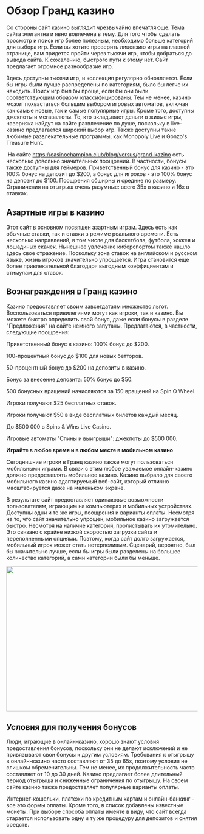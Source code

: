 <h1>Обзор Гранд казино</h1>
<p>Со стороны сайт казино выглядит чрезвычайно впечатляюще. Тема сайта элегантна и явно вовлечена в тему. Для того чтобы сделать просмотр и поиск игр более полезным, необходимо больше категорий для выбора игр. Если вы хотите проверить лицензию игры на главной странице, вам придется пройти через тысячи игр, чтобы добраться до вывода сайта. К сожалению, быстрого пути к этому нет. Сайт предлагает огромное разнообразие игр.&nbsp;</p>
<p>Здесь доступны тысячи игр, и коллекция регулярно обновляется. Если бы игры были лучше распределены по категориям, было бы легче их находить. Поиск игр был бы проще, если бы они были соответствующим образом классифицированы. Тем не менее, казино может похвастаться большим выбором игровых автоматов, включая как самые новые, так и самые популярные игры. Кроме того, доступны джекпоты и мегавалюты. Те, кто вкладывает деньги в живые игры, наверняка найдут на сайте развлечение по душе, поскольку в live-казино предлагается широкий выбор игр. Также доступны такие любимые развлекательные программы, как Monopoly Live и Gonzo's Treasure Hunt.</p>
<p>&nbsp;На сайте <a href="https://casinochampion.club/blog/versus/grand-kazino">https://casinochampion.club/blog/versus/grand-kazino</a> есть несколько довольно значительных поощрений. В частности, бонусы также доступны для геймеров. Приветственный бонус для казино - это 100% бонус на депозит до $200, а бонус для игроков - это 100% бонус на депозит до $100. Поощрения обширны и средние по размеру. Ограничения на отыгрыш очень разумные: всего 35x в казино и 16x в ставках.</p>
<h2>Азартные игры в казино</h2>
<p>Этот сайт в основном посвящен азартным играм. Здесь есть как обычные ставки, так и ставки в режиме реального времени. Есть несколько направлений, в том числе для баскетбола, футбола, хоккея и лошадиных скачек. Нынешнее увлечение киберспортом также нашло здесь свое отражение. Поскольку зона ставок на английском и русском языке, жизнь игроков значительно упрощается. Игра становится еще более привлекательной благодаря выгодным коэффициентам и стимулам для ставок.</p>
<h2>Вознаграждения в Гранд казино</h2>
<p>Казино предоставляет своим завсегдатаям множество льгот. Воспользоваться привилегиями могут как игроки, так и казино. Вы можете быстро определить свой бонус, даже если бонусы в разделе "Предложения" на сайте немного запутаны. Предлагаются, в частности, следующие поощрения:</p>
<p>Приветственный бонус в казино: 100% бонус до $200.</p>
<p>100-процентный бонус до $100 для новых бетторов.</p>
<p>50-процентный бонус до $200 на депозиты в казино.</p>
<p>Бонус за внесение депозита: 50% бонус до $50.</p>
<p>500 бонусных вращений начисляются за 150 вращений на Spin O Wheel.</p>
<p>Игроки получают $25 бесплатных ставок.</p>
<p>Игроки получают $50 в виде бесплатных билетов каждый месяц.</p>
<p>До $500 000 в Spins &amp; Wins Live Casino.</p>
<p>Игровые автоматы "Спины и выигрыши": джекпоты до $500 000.</p>
<p><strong>Играйте в любое время и в любом месте в мобильном казино</strong></p>
<p>Сегодняшние игроки в Гранд казино также могут пользоваться мобильными играми. В связи с этим любое уважаемое онлайн-казино должно предоставлять мобильное казино. Казино выбрало для своего мобильного казино адаптируемый веб-сайт, который отлично масштабируется даже на маленьком экране.&nbsp;</p>
<p>В результате сайт предоставляет одинаковые возможности пользователям, играющим на компьютерах и мобильных устройствах. Доступны одни и те же игры, поощрения и варианты оплаты. Несмотря на то, что сайт значительно упрощен, мобильное казино загружается быстро. Несмотря на наличие категорий, пролистывать их утомительно. Это связано с крайне низкой скоростью загрузки сайта и переполненными опциями. Поэтому, когда сайт долго загружается, мобильный игрок может стать нетерпеливым. Сценарий, вероятно, был бы значительно лучше, если бы игры были разделены на большее количество категорий, а сами категории были бы меньше.</p>
<p><img src="https://i.postimg.cc/QCQMtSCm/vishenki.jpg" alt="" width="678" height="381" /></p>
<h2>Условия для получения бонусов</h2>
<p>Люди, играющие в онлайн-казино, хорошо знают условия предоставления бонусов, поскольку они не делают исключений и не привязывают свои бонусы к другим условиям. Требования к отыгрышу в онлайн-казино часто составляют от 35 до 65x, поэтому условия не слишком обременительны. Тем не менее, их продолжительность часто составляет от 10 до 30 дней. Казино предлагает более длительный период отыгрыша и сниженные ограничения по отыгрышу. На своем сайте казино также предоставляет популярные варианты оплаты.&nbsp;</p>
<p>Интернет-кошельки, платежи по кредитным картам и онлайн-банкинг - все это формы оплаты. Кроме того, в список добавлены известные монеты. При выборе способа оплаты имейте в виду, что сайт всегда старается использовать одну и ту же процедуру для депозитов и снятия средств.</p>
